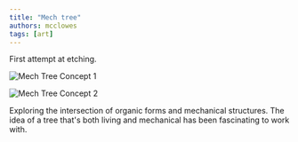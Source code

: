 ```yaml
---
title: "Mech tree"
authors: mcclowes
tags: [art]
---
```


First attempt at etching.

<!--truncate-->

![Mech Tree Concept 1](/img/posts/mech-tree/mech-tree-1.jpg)

![Mech Tree Concept 2](/img/posts/mech-tree/mech-tree-2.jpg)

Exploring the intersection of organic forms and mechanical structures. The idea of a tree that's both living and mechanical has been fascinating to work with. 